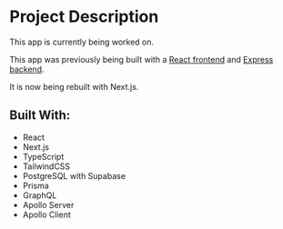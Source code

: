 # Project Description

This app is currently being worked on.

This app was previously being built with a [React frontend](https://github.com/jdplumst/social-network-frontend) and [Express backend](https://github.com/jdplumst/social-network-backend).

It is now being rebuilt with Next.js.

## Built With:

- React
- Next.js
- TypeScript
- TailwindCSS
- PostgreSQL with Supabase
- Prisma
- GraphQL
- Apollo Server
- Apollo Client
